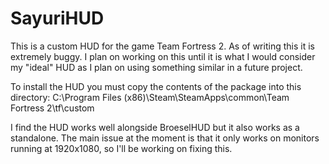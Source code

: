 # SayuriHUD
This is a custom HUD for the game Team Fortress 2. As of writing this it is extremely buggy.
I plan on working on this until it is what I would consider my "ideal" HUD as I plan on using something similar in a future project.

To install the HUD you must copy the contents of the package into this directory:
C:\Program Files (x86)\Steam\SteamApps\common\Team Fortress 2\tf\custom

I find the HUD works well alongside BroeselHUD but it also works as a standalone.
The main issue at the moment is that it only works on monitors running at 1920x1080, so I'll be working on fixing this.
